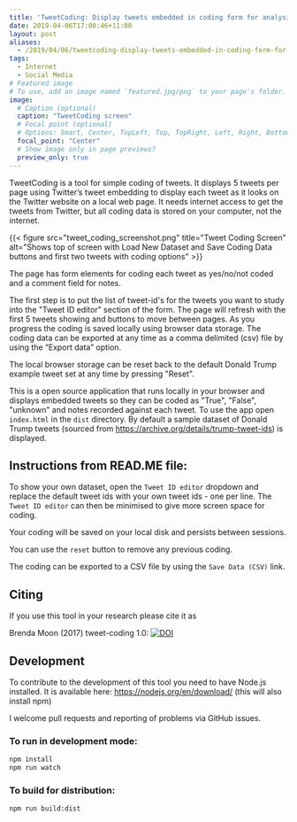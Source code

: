 ```yaml
---
title: 'TweetCoding: Display tweets embedded in coding form for analysis'
date: 2019-04-06T17:00:46+11:00
layout: post
aliases: 
  - /2019/04/06/tweetcoding-display-tweets-embedded-in-coding-form-for-analysis/
tags:
  - Internet
  - Social Media
# Featured image
# To use, add an image named `featured.jpg/png` to your page's folder. 
image:
  # Caption (optional)
  caption: "TweetCoding screen"
  # Focal point (optional)
  # Options: Smart, Center, TopLeft, Top, TopRight, Left, Right, BottomLeft, Bottom, BottomRight
  focal_point: "Center"
  # Show image only in page previews?
  preview_only: true
---
```

TweetCoding is a tool for simple coding of tweets. It displays 5 tweets per page using Twitter’s tweet embedding to display each tweet as it looks on the Twitter website on a local web page. It needs internet access to get the tweets from Twitter, but all coding data is stored on your computer, not the internet.

{{< figure src="tweet_coding_screenshot.png" title="Tweet Coding Screen" alt="Shows top of screen with Load New Dataset and Save Coding Data buttons and first two tweets with coding options" >}}

The page has form elements for coding each tweet as yes/no/not coded and a comment field for notes.

The first step is to put the list of tweet-id's for the tweets you want to study into the "Tweet ID editor" section of the form. The page will refresh with the first 5 tweets showing and buttons to move between pages. As you progress the coding is saved locally using browser data storage. The coding data can be exported at any time as a comma delimited (csv) file by using the “Export data” option.

The local browser storage can be reset back to the default Donald Trump example tweet set at any time by pressing "Reset".

This is a open source application that runs locally in your browser and displays embedded tweets so they can be coded as "True", "False", "unknown" and notes recorded against each tweet. To use the app open `index.html` in the `dist` directory. By default a sample dataset of Donald Trump tweets (sourced from https://archive.org/details/trump-tweet-ids) is displayed.

## Instructions from READ.ME file:

To show your own dataset, open the `Tweet ID editor` dropdown and replace the default tweet ids with your own tweet ids - one per line. The `Tweet ID editor` can then be minimised to give more screen space for coding.

Your coding will be saved on your local disk and persists between sessions.

You can use the `reset` button to remove any previous coding.

The coding can be exported to a CSV file by using the `Save Data (CSV)` link.

## Citing

If you use this tool in your research please cite it as

Brenda Moon (2017) tweet-coding 1.0: [![DOI](https://zenodo.org/badge/98805900.svg)](https://zenodo.org/badge/latestdoi/98805900)

## Development

To contribute to the development of this tool you need to have Node.js installed. It is available here: https://nodejs.org/en/download/ (this will also install npm)

I welcome pull requests and reporting of problems via GitHub issues.

### To run in development mode:

```bash
npm install
npm run watch
```

### To build for distribution:

```bash
npm run build:dist
```
